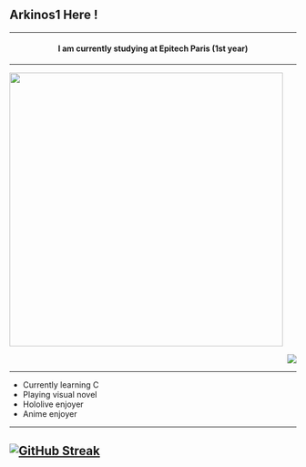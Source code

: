 ## Arkinos1 Here !

---
<div align="center">

#### I am currently studying at Epitech Paris (1st year)

---
<p align = "left">
  <img src = "https://github-readme-stats.vercel.app/api/top-langs/?username=Arkinos1&theme=react&layout=compact" width="480">
</p>

<p align = "right">
  <img src = "https://github-readme-stats.vercel.app/api?username=Arkinos1&show_icons=true&theme=react&layout=compact">
</p>

</div>


---

- Currently learning C
- Playing visual novel
- Hololive enjoyer
- Anime enjoyer

---
[![GitHub Streak](http://github-readme-streak-stats.herokuapp.com?user=Arkinos1&theme=react&date_format=M%20j%5B%2C%20Y%5D)](https://git.io/streak-stats)
---

<!--
**Arkinos1/Arkinos1** is a ✨ _special_ ✨ repository because its `README.md` (this file) appears on your GitHub profile.

Here are some ideas to get you started:

- 🔭 I’m currently working on ...
- 🌱 I’m currently learning ...
- 👯 I’m looking to collaborate on ...
- 🤔 I’m looking for help with ...
- 💬 Ask me about ...
- 📫 How to reach me: ...
- 😄 Pronouns: ...
- ⚡ Fun fact: ...
-->
